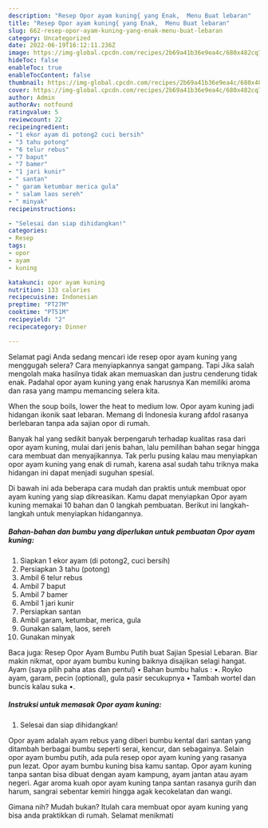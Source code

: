 ```yaml
---
description: "Resep Opor ayam kuning{ yang Enak,  Menu Buat lebaran"
title: "Resep Opor ayam kuning{ yang Enak,  Menu Buat lebaran"
slug: 662-resep-opor-ayam-kuning-yang-enak-menu-buat-lebaran
category: Uncategorized
date: 2022-06-19T16:12:11.236Z
image: https://img-global.cpcdn.com/recipes/2b69a41b36e9ea4c/680x482cq70/opor-ayam-kuning-foto-resep-utama.jpg
hideToc: false
enableToc: true
enableTocContent: false
thumbnail: https://img-global.cpcdn.com/recipes/2b69a41b36e9ea4c/680x482cq70/opor-ayam-kuning-foto-resep-utama.jpg
cover: https://img-global.cpcdn.com/recipes/2b69a41b36e9ea4c/680x482cq70/opor-ayam-kuning-foto-resep-utama.jpg
author: Admin
authorAv: notfound
ratingvalue: 5
reviewcount: 22
recipeingredient:
- "1 ekor ayam di potong2 cuci bersih"
- "3 tahu potong"
- "6 telur rebus"
- "7 baput"
- "7 bamer"
- "1 jari kunir"
- " santan"
- " garam ketumbar merica gula"
- " salam laos sereh"
- " minyak"
recipeinstructions:

- "Selesai dan siap dihidangkan!"
categories:
- Resep
tags:
- opor
- ayam
- kuning

katakunci: opor ayam kuning 
nutrition: 133 calories
recipecuisine: Indonesian
preptime: "PT27M"
cooktime: "PT51M"
recipeyield: "2"
recipecategory: Dinner

---
```



Selamat pagi Anda sedang mencari ide resep opor ayam kuning yang menggugah selera? Cara menyiapkannya sangat gampang. Tapi Jika salah mengolah maka hasilnya tidak akan memuaskan dan justru cenderung tidak enak. Padahal opor ayam kuning yang enak harusnya Kan memiliki aroma dan rasa yang mampu memancing selera kita.


When the soup boils, lower the heat to medium low. Opor ayam kuning jadi hidangan ikonik saat lebaran. Memang di Indonesia kurang afdol rasanya berlebaran tanpa ada sajian opor di rumah.

Banyak hal yang sedikit banyak berpengaruh terhadap kualitas rasa dari opor ayam kuning, mulai dari jenis bahan, lalu pemilihan bahan segar hingga cara membuat dan menyajikannya. Tak perlu pusing kalau mau menyiapkan opor ayam kuning yang enak di rumah, karena asal sudah tahu triknya maka hidangan ini dapat menjadi suguhan spesial.


Di bawah ini ada beberapa cara mudah dan praktis untuk membuat opor ayam kuning yang siap dikreasikan. Kamu dapat menyiapkan Opor ayam kuning memakai 10 bahan dan 0 langkah pembuatan. Berikut ini langkah-langkah untuk menyiapkan hidangannya.

<!--inarticleads1-->

##### Bahan-bahan dan bumbu yang diperlukan untuk pembuatan Opor ayam kuning:

1. Siapkan 1 ekor ayam (di potong2, cuci bersih)
1. Persiapkan 3 tahu (potong)
1. Ambil 6 telur rebus
1. Ambil 7 baput
1. Ambil 7 bamer
1. Ambil 1 jari kunir
1. Persiapkan  santan
1. Ambil  garam, ketumbar, merica, gula
1. Gunakan  salam, laos, sereh
1. Gunakan  minyak


Baca juga: Resep Opor Ayam Bumbu Putih buat Sajian Spesial Lebaran. Biar makin nikmat, opor ayam bumbu kuning baiknya disajikan selagi hangat. Ayam (saya pilih paha atas dan pentul) • Bahan bumbu halus : •. Royko ayam, garam, pecin (optional), gula pasir secukupnya • Tambah wortel dan buncis kalau suka •. 

<!--inarticleads2-->

##### Instruksi untuk memasak Opor ayam kuning:


1. Selesai dan siap dihidangkan!

Opor ayam adalah ayam rebus yang diberi bumbu kental dari santan yang ditambah berbagai bumbu seperti serai, kencur, dan sebagainya. Selain opor ayam bumbu putih, ada pula resep opor ayam kuning yang rasanya pun lezat. Opor ayam bumbu kuning bisa kamu santap. Opor ayam kuning tanpa santan bisa dibuat dengan ayam kampung, ayam jantan atau ayam negeri. Agar aroma kuah opor ayam kuning tanpa santan rasanya gurih dan harum, sangrai sebentar kemiri hingga agak kecokelatan dan wangi. 

Gimana nih? Mudah bukan? Itulah cara membuat opor ayam kuning yang bisa anda praktikkan di rumah. Selamat menikmati
